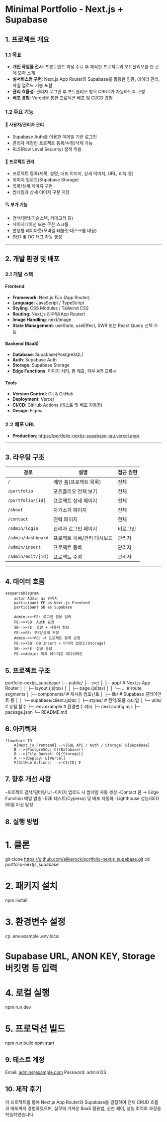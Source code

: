# Minimal Portfolio - Next.js + Supabase

## 1. 프로젝트 개요

### 1.1 목표

- **개인 작업물 전시**: 프론트엔드 과정 수료 후 제작한 프로젝트와 포트폴리오를 한 곳에 모아 소개
- **실서비스형 구현**: Next.js App Router와 Supabase를 활용한 인증, 데이터 관리, 파일 업로드 기능 포함
- **관리 효율성**: 관리자 로그인 후 포트폴리오 항목 CRUD가 가능하도록 구성
- **배포 경험**: Vercel을 통한 프로덕션 배포 및 CI/CD 경험

### 1.2 주요 기능

#### 👤 사용자/관리자 관리
- Supabase Auth를 이용한 이메일 기반 로그인
- 관리자 계정만 프로젝트 등록/수정/삭제 가능
- RLS(Row Level Security) 정책 적용

#### 📂 프로젝트 관리
- 프로젝트 등록(제목, 설명, 대표 이미지, 상세 이미지, URL, 리뷰 등)
- 이미지 업로드(Supabase Storage)
- 목록/상세 페이지 구현
- 썸네일과 상세 이미지 구분 저장

#### 🔍 부가 기능
- 검색/필터(기술스택, 카테고리 등)
- 페이지네이션 또는 무한 스크롤
- 반응형 레이아웃(모바일·태블릿·데스크톱 대응)
- SEO 및 OG 태그 자동 생성

---

## 2. 개발 환경 및 배포

### 2.1 개발 스택

#### Frontend
- **Framework**: Next.js 15.x (App Router)
- **Language**: JavaScript / TypeScript
- **Styling**: CSS Modules / Tailwind CSS
- **Routing**: Next.js 라우팅(App Router)
- **Image Handling**: next/image
- **State Management**: useState, useEffect, SWR 또는 React Query 선택 가능

#### Backend (BaaS)
- **Database**: Supabase(PostgreSQL)
- **Auth**: Supabase Auth
- **Storage**: Supabase Storage
- **Edge Functions**: 이미지 처리, 폼 제출, 외부 API 프록시

#### Tools
- **Version Control**: Git & GitHub
- **Deployment**: Vercel
- **CI/CD**: GitHub Actions (테스트 및 배포 자동화)
- **Design**: Figma

### 2.2 배포 URL
- **Production**: https://portfolio-nextjs-supabase-tau.vercel.app/

---

## 3. 라우팅 구조

| 경로                 | 설명                      | 접근 권한 |
|----------------------|---------------------------|-----------|
| `/`                  | 메인 홈(프로젝트 목록)     | 전체      |
| `/portfolio`         | 포트폴리오 전체 보기       | 전체      |
| `/portfolio/[id]`    | 프로젝트 상세 페이지       | 전체      |
| `/about`             | 자기소개 페이지           | 전체      |
| `/contact`           | 연락 페이지               | 전체      |
| `/admin/login`       | 관리자 로그인 페이지       | 비로그인  |
| `/admin/dashboard`   | 프로젝트 목록/관리 대시보드| 관리자    |
| `/admin/insert`      | 프로젝트 등록              | 관리자    |
| `/admin/edit/[id]`   | 프로젝트 수정              | 관리자    |

---

## 4. 데이터 흐름

```mermaid
sequenceDiagram
    actor Admin as 관리자
    participant FE as Next.js Frontend
    participant SB as Supabase

    Admin->>+FE: 로그인 정보 입력
    FE->>+SB: Auth 요청
    SB-->>FE: 토큰 + 사용자 정보
    FE->>FE: 쿠키/상태 저장
    Admin->>+FE: 새 프로젝트 등록 요청
    FE->>+SB: DB Insert + 이미지 업로드(Storage)
    SB-->>FE: 성공 응답
    FE->>Admin: 목록 페이지로 리다이렉트
```

## 5. 프로젝트 구조

portfolio-nextjs_supabase/
├─ public/
├─ src/
│  ├─ app/                    # Next.js App Router
│  │  ├─ layout.(js|tsx)
│  │  ├─ page.(js|tsx)
│  │  └─ ...                  # route segments
│  ├─ components/             # 재사용 컴포넌트
│  ├─ lib/                    # Supabase 클라이언트 등
│  │  └─ supabase/client.(js|ts)
│  ├─ styles/                 # 전역/모듈 스타일
│  └─ utils/                  # 유틸 함수
├─ .env.example               # 환경변수 예시
├─ next.config.mjs
├─ package.json
└─ README.md



## 6. 아키텍처
```mermaid
flowchart TD
    A[Next.js Frontend] -->|SQL API / Auth / Storage| B[Supabase]
    B -->|PostgreSQL| C[(Database)]
    B -->|File Bucket| D[(Storage)]
    A -->|Deploy| E[Vercel]
    F[GitHub Actions] -->|CI/CD| E
```

## 7. 향후 개선 사항
 -프로젝트 검색/필터링 UI
 -이미지 업로드 시 썸네일 자동 생성
 -Contact 폼 → Edge Function 메일 발송
 -E2E 테스트(Cypress) 및 배포 자동화
 -Lighthouse 성능/SEO 90점 이상 달성

## 8. 실행 방법
# 1. 클론
git clone https://github.com/alikerock/portfolio-nextjs_supabase.git
cd portfolio-nextjs_supabase

# 2. 패키지 설치
npm install

# 3. 환경변수 설정
cp .env.example .env.local
# Supabase URL, ANON KEY, Storage 버킷명 등 입력

# 4. 로컬 실행
npm run dev

# 5. 프로덕션 빌드
npm run build
npm start

## 9. 테스트 계정
Email: admin@example.com
Password: admin123

## 10. 제작 후기
이 프로젝트를 통해 Next.js App Router와 Supabase를 결합하여
전체 CRUD 흐름과 배포까지 경험하였으며,
실무에 가까운 BaaS 활용법, 권한 제어, 성능 최적화 과정을 학습하였습니다.